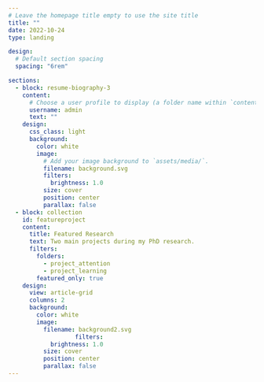 ```yaml
---
# Leave the homepage title empty to use the site title
title: ""
date: 2022-10-24
type: landing

design:
  # Default section spacing
  spacing: "6rem"

sections:
  - block: resume-biography-3
    content:
      # Choose a user profile to display (a folder name within `content/authors/`)
      username: admin
      text: ""
    design:
      css_class: light
      background:
        color: white
        image:
          # Add your image background to `assets/media/`.
          filename: background.svg
          filters:
            brightness: 1.0
          size: cover
          position: center
          parallax: false
  - block: collection
    id: featureproject
    content:
      title: Featured Research
      text: Two main projects during my PhD research. 
      filters:
        folders:
          - project_attention
          - project_learning
        featured_only: true
    design:
      view: article-grid
      columns: 2
      background:
        color: white
        image:
          filename: background2.svg
                   filters:
            brightness: 1.0
          size: cover
          position: center
          parallax: false 
---
```

